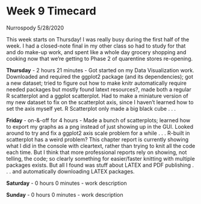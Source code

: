 Week 9 Timecard
================
Nurrospody
5/28/2020

This week starts on Thursday\! I was really busy during the first half
of the week. I had a closed-note final in my other class so had to study
for that and do make-up work, and spent like a whole day grocery
shopping and cooking now that we’re getting to Phase 2 of quarentine
stores re-opening.

**Thursday** - 2 hours 21 minutes - Got started on my Data Visualization
work. Downloaded and required the ggplot2 package (and its
dependencies); got a new dataset; tried to figure out how to make knitr
automatically require needed packages but mostly found latext
resources?, made both a regular R scatterplot and a ggplot scatterplot.
Had to make a miniature version of my new dataset to fix on the
scatterplot axis, since I haven’t learned how to set the axis myself
yet. R Scatterplot only made a big black cube . . .

**Friday** - on-&-off for 4 hours - Made a bunch of scatterplots;
learned how to export my graphs as a png instead of just showing up in
the GUI. Looked around to try and fix a ggplot2 axis scale problem for a
while . . . R-built in scatterplot has a weird problem? This chapter
report is currently showing what I did in the console with cleartext,
rather than trying to knit all the code each time. But I think that more
professional reports rely on showing, not telling, the code; so clearly
something for easier/faster knitting with multiple packages exists. But
all I found was stuff about LATEX and PDF publishing . . . and
automatically downloading LATEX packages.

**Saturday** - 0 hours 0 minutes - work description

**Sunday** - 0 hours 0 minutes - work description
